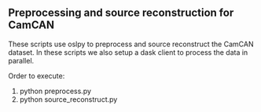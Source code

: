 Preprocessing and source reconstruction for CamCAN
--------------------------------------------------

These scripts use oslpy to preprocess and source reconstruct the CamCAN dataset. In these scripts we also setup a dask client to process the data in parallel.

Order to execute:
1. python preprocess.py
2. python source_reconstruct.py
